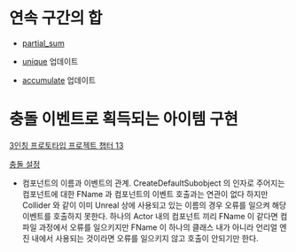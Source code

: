 # 연속 구간의 합

- [partial_sum](/c++/STL/Numeric.md#partial_sum)

- [unique](/c++/STL/Algorithm.md#unique) 업데이트

- [accumulate](/c++/STL/Numeric.md#accumulate) 업데이트

# 충돌 이벤트로 획득되는 아이템 구현

[3인칭 프로토타입 프로젝트 챕터 13](13_충돌.md)

[충돌 설정](/Unreal/Feature/Collision.md)

- 컴포넌트의 이름과 이벤트의 관계.
CreateDefaultSubobject 의 인자로 주어지는 컴포넌트에 대한 FName 과 컴포넌트의 이벤트 호출과는 연관이 없다 하지만 Collider 와 같이 이미 Unreal 상에 사용되고 있는 이름의 경우 오류를 일으켜 해당 이벤트를 호출하지 못한다.
하나의 Actor 내의 컴포넌트 끼리 FName 이 같다면 컴파일 과정에서 오류를 일으키지만 FName 이 하나의 클래스 내가 아니라 언리얼 엔진 내에서 사용되는 것이라면 오류를 일으키지 않고 호출이 안되기만 한다.
